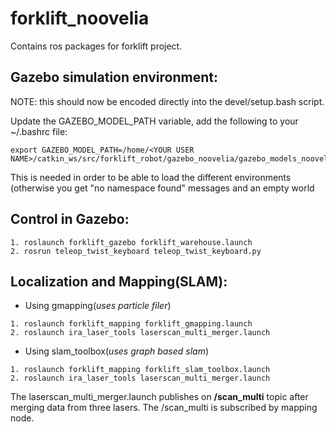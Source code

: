 # forklift_noovelia

Contains ros packages for forklift project.

## Gazebo simulation environment:
NOTE: this should now be encoded directly into the devel/setup.bash script.

Update the GAZEBO_MODEL_PATH variable, add the following to your ~/.bashrc file:

```
export GAZEBO_MODEL_PATH=/home/<YOUR USER NAME>/catkin_ws/src/forklift_robot/gazebo_noovelia/gazebo_models_noovelia/models:$GAZEBO_MODEL_PATH
```
This is needed in order to be able to load the different environments (otherwise you get "no namespace found" messages and an empty world

## Control in Gazebo:

```
1. roslaunch forklift_gazebo forklift_warehouse.launch
2. rosrun teleop_twist_keyboard teleop_twist_keyboard.py
```

## Localization and Mapping(SLAM):

* Using gmapping(*uses particle filer*)

```
1. roslaunch forklift_mapping forklift_gmapping.launch
2. roslaunch ira_laser_tools laserscan_multi_merger.launch
```

* Using slam_toolbox(*uses graph based slam*)

```
1. roslaunch forklift_mapping forklift_slam_toolbox.launch
2. roslaunch ira_laser_tools laserscan_multi_merger.launch
```

The laserscan_multi_merger.launch publishes on **/scan_multi** topic after merging data from three lasers. The /scan_multi  is subscribed by mapping node.
